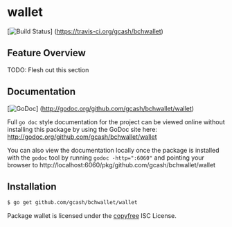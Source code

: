 wallet
======

[![Build Status](https://travis-ci.org/gcash/bchwallet.png?branch=master)]
(https://travis-ci.org/gcash/bchwallet)

## Feature Overview

TODO: Flesh out this section

## Documentation

[![GoDoc](https://godoc.org/github.com/gcash/bchwallet/wallet?status.png)]
(http://godoc.org/github.com/gcash/bchwallet/wallet)

Full `go doc` style documentation for the project can be viewed online without
installing this package by using the GoDoc site here:
http://godoc.org/github.com/gcash/bchwallet/wallet

You can also view the documentation locally once the package is installed with
the `godoc` tool by running `godoc -http=":6060"` and pointing your browser to
http://localhost:6060/pkg/github.com/gcash/bchwallet/wallet

## Installation

```bash
$ go get github.com/gcash/bchwallet/wallet
```

Package wallet is licensed under the [copyfree](http://copyfree.org) ISC
License.
